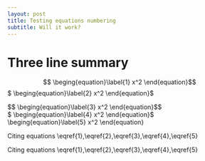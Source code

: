```yaml
---
layout: post
title: Testing equations numbering
subtitle: Will it work?
---
```


# Three line summary

$$ \beging{equation}\label{1}
x^2
\end{equation}$$
$ \beging{equation}\label{2}
x^2
\end{equation}$

<div>$$ \beging{equation}\label{3}
x^2
\end{equation}$$</div>

<div>$ \beging{equation}\label{4}
x^2
\end{equation}$</div>
<div>\beging{equation}\label{5}
x^2
\end{equation}</div>

Citing equations \eqref{1},\eqref{2},\eqref{3},\eqref{4},\eqref{5}

<div>Citing equations \eqref{1},\eqref{2},\eqref{3},\eqref{4},\eqref{5}</div>
